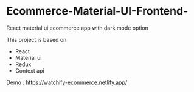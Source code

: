 # Ecommerce-Material-UI-Frontend-

React material ui ecommerce app with dark mode option 

This project is based on 
* React
* Material ui
* Redux
* Context api


Demo : https://watchify-ecommerce.netlify.app/
